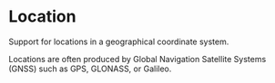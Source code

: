 # Location
Support for locations in a geographical coordinate system.

Locations are often produced by Global Navigation Satellite Systems (GNSS) such as GPS, GLONASS, or Galileo.
